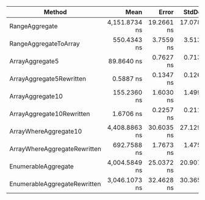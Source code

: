 |                       Method |          Mean |      Error |     StdDev |
|----------------------------- |--------------:|-----------:|-----------:|
|               RangeAggregate | 4,151.8734 ns | 19.2661 ns | 17.0789 ns |
|        RangeAggregateToArray |   550.4343 ns |  3.7559 ns |  3.5133 ns | x8
|              ArrayAggregate5 |    89.8640 ns |  0.7627 ns |  0.7134 ns |
|     ArrayAggregate5Rewritten |     0.5887 ns |  0.1347 ns |  0.1260 ns | x180
|             ArrayAggregate10 |   155.2360 ns |  1.6030 ns |  1.4994 ns | 
|    ArrayAggregate10Rewritten |     1.6706 ns |  0.2257 ns |  0.2111 ns | x120
|        ArrayWhereAggregate10 | 4,408.8863 ns | 30.6035 ns | 27.1292 ns |
| ArrayWhereAggregateRewritten |   692.7588 ns |  1.7673 ns |  1.4758 ns | x7
|          EnumerableAggregate | 4,004.5849 ns | 25.0372 ns | 20.9072 ns |
| EnumerableAggregateRewritten | 3,046.1073 ns | 32.4628 ns | 30.3657 ns | x1.33